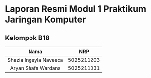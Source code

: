 # Laporan Resmi Modul 1 Praktikum Jaringan Komputer

## Kelompok B18

|          Nama          |    NRP     |
| :--------------------: | :--------: |
| Shazia Ingeyla Naveeda | 5025211203 |
|  Aryan Shafa Wardana   | 5025211031 |
